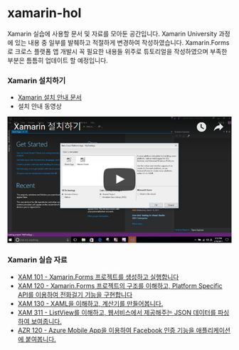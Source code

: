 # xamarin-hol

Xamarin 실습에 사용할 문서 및 자료를 모아둔 공간입니다. Xamarin University 과정에 있는 내용 중 일부를 발췌하고 적절하게 변경하여 작성하였습니다. Xamarin.Forms로 크로스 플랫폼 앱 개발시 꼭 필요한 내용들 위주로 튜토리얼을 작성하였으며 부족한 부분은 틈틈히 업데이트 할 예정입니다. 

### Xamarin 설치하기 
* [Xamarin 설치 안내 문서](http://aka.ms/xamarinstall)
* 설치 안내 동영상

[![Xamarin install](./XAM101-Setup/images/install.PNG)](https://www.youtube.com/watch?v=CoCHB92D7z8&t=672s)


### Xamarin 실습 자료
* [XAM 101 - Xamarin.Forms 프로젝트를 생성하고 실행합니다](https://github.com/angie4u/xamarin-hol/tree/master/XAM101-Setup)
* [XAM 120 - Xamarin.Forms 프로젝트의 구조를 이해하고, Platform Specific API를 이용하여 전화걸기 기능을 구현합니다](https://github.com/angie4u/xamarin-hol/tree/master/XAM120-Xamarin.Forms)
* [XAM 130 - XAML을 이해하고, 계산기를 만들어봅니다.](https://github.com/angie4u/xamarin-hol/tree/master/XAM130-XAML%20in%20Xamarin.Forms)
* [XAM 311 - ListView를 이해하고, 웹서비스에서 제공해주는 JSON 데이터를 파싱하여 보여줍니다.](https://github.com/angie4u/xamarin-hol/tree/master/XAM311-ListView%20in%20Xamarin.Forms)
* [AZR 120 - Azure Mobile App을 이용하여 Facebook 인증 기능을 애플리케이션에 붙여봅니다.](https://github.com/angie4u/xamarin-hol/tree/master/AZR120-Azure%20Mobile%20App)